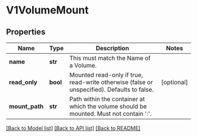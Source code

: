 # V1VolumeMount

## Properties
Name | Type | Description | Notes
------------ | ------------- | ------------- | -------------
**name** | **str** | This must match the Name of a Volume. | 
**read_only** | **bool** | Mounted read-only if true, read-write otherwise (false or unspecified). Defaults to false. | [optional] 
**mount_path** | **str** | Path within the container at which the volume should be mounted.  Must not contain &#39;:&#39;. | 

[[Back to Model list]](../README.md#documentation-for-models) [[Back to API list]](../README.md#documentation-for-api-endpoints) [[Back to README]](../README.md)


